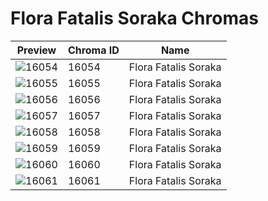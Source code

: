 # Flora Fatalis Soraka Chromas



| Preview | Chroma ID | Name |
|---------|-----------|------|
| ![16054](https://raw.communitydragon.org/latest/plugins/rcp-be-lol-game-data/global/default/v1/champion-chroma-images/16/16054.png) | 16054 | Flora Fatalis Soraka |
| ![16055](https://raw.communitydragon.org/latest/plugins/rcp-be-lol-game-data/global/default/v1/champion-chroma-images/16/16055.png) | 16055 | Flora Fatalis Soraka |
| ![16056](https://raw.communitydragon.org/latest/plugins/rcp-be-lol-game-data/global/default/v1/champion-chroma-images/16/16056.png) | 16056 | Flora Fatalis Soraka |
| ![16057](https://raw.communitydragon.org/latest/plugins/rcp-be-lol-game-data/global/default/v1/champion-chroma-images/16/16057.png) | 16057 | Flora Fatalis Soraka |
| ![16058](https://raw.communitydragon.org/latest/plugins/rcp-be-lol-game-data/global/default/v1/champion-chroma-images/16/16058.png) | 16058 | Flora Fatalis Soraka |
| ![16059](https://raw.communitydragon.org/latest/plugins/rcp-be-lol-game-data/global/default/v1/champion-chroma-images/16/16059.png) | 16059 | Flora Fatalis Soraka |
| ![16060](https://raw.communitydragon.org/latest/plugins/rcp-be-lol-game-data/global/default/v1/champion-chroma-images/16/16060.png) | 16060 | Flora Fatalis Soraka |
| ![16061](https://raw.communitydragon.org/latest/plugins/rcp-be-lol-game-data/global/default/v1/champion-chroma-images/16/16061.png) | 16061 | Flora Fatalis Soraka |